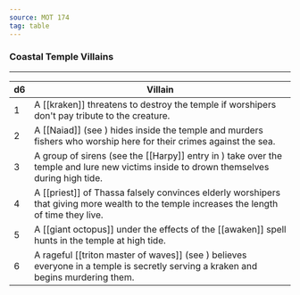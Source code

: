 ```yaml
---
source: MOT 174
tag: table
---
```


### Coastal Temple Villains
---
|d6|Villain|
|----|------------|
|1|A [[kraken]] threatens to destroy the temple if worshipers don't pay tribute to the creature.|
|2|A [[Naiad]] (see ) hides inside the temple and murders fishers who worship here for their crimes against the sea.|
|3|A group of sirens (see the [[Harpy]] entry in ) take over the temple and lure new victims inside to drown themselves during high tide.|
|4|A [[priest]] of Thassa falsely convinces elderly worshipers that giving more wealth to the temple increases the length of time they live.|
|5|A [[giant octopus]] under the effects of the [[awaken]] spell hunts in the temple at high tide.|
|6|A rageful [[triton master of waves]] (see ) believes everyone in a temple is secretly serving a kraken and begins murdering them.|
